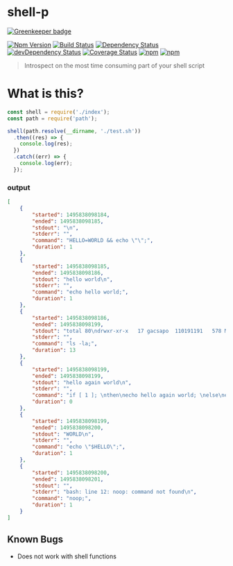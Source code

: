 # shell-p

[![Greenkeeper badge](https://badges.greenkeeper.io/gabrielcsapo/shell-p.svg)](https://greenkeeper.io/)

[![Npm Version](https://img.shields.io/npm/v/shell-p.svg)](https://www.npmjs.com/package/shell-p)
[![Build Status](https://travis-ci.org/gabrielcsapo/shell-p.svg?branch=master)](https://travis-ci.org/gabrielcsapo/shell-p)
[![Dependency Status](https://david-dm.org/gabrielcsapo/shell-p.svg)](https://david-dm.org/gabrielcsapo/shell-p)
[![devDependency Status](https://david-dm.org/gabrielcsapo/shell-p/dev-status.svg)](https://david-dm.org/gabrielcsapo/shell-p#info=devDependencies)
[![Coverage Status](https://node-coverage-server.herokuapp.com/badge/github%2Ecom/gabrielcsapo/shell-p.svg)](https://node-coverage-server.herokuapp.com/coverage/github%2Ecom/gabrielcsapo/shell-p)
[![npm](https://img.shields.io/npm/dt/shell-p.svg?maxAge=2592000)]()
[![npm](https://img.shields.io/npm/dm/shell-p.svg?maxAge=2592000)]()

> Introspect on the most time consuming part of your shell script

# What is this?

```javascript
const shell = require('./index');
const path = require('path');

shell(path.resolve(__dirname, './test.sh'))
  .then((res) => {
    console.log(res);
  })
  .catch((err) => {
    console.log(err);
  });
```

### output

```json
[
    {
        "started": 1495838098184,
        "ended": 1495838098185,
        "stdout": "\n",
        "stderr": "",
        "command": "HELLO=WORLD && echo \"\";",
        "duration": 1
    },
    {
        "started": 1495838098185,
        "ended": 1495838098186,
        "stdout": "hello world\n",
        "stderr": "",
        "command": "echo hello world;",
        "duration": 1
    },
    {
        "started": 1495838098186,
        "ended": 1495838098199,
        "stdout": "total 80\ndrwxr-xr-x   17 gacsapo  110191191   578 May 26 15:33 .\ndrwxr-xr-x  124 gacsapo  110191191  4216 May 26 12:55 ..\n-rw-r--r--    1 gacsapo  110191191  6148 May 24 13:01 .DS_Store\n-rw-r--r--    1 gacsapo  110191191    34 May 23 10:16 .eslintignore\n-rw-r--r--    1 gacsapo  110191191    88 May 23 09:23 .eslintrc\ndrwxr-xr-x   14 gacsapo  110191191   476 May 26 15:34 .git\n-rw-r--r--    1 gacsapo  110191191    58 May 26 15:14 .gitignore\ndrwxr-xr-x    4 gacsapo  110191191   136 May 26 15:33 .nyc_output\n-rw-r--r--    1 gacsapo  110191191   284 May 23 10:11 .travis.yml\n-rw-r--r--    1 gacsapo  110191191    52 May 26 15:30 CHANGELOG.md\n-rw-r--r--    1 gacsapo  110191191  3099 May 23 10:14 README.md\ndrwxr-xr-x    4 gacsapo  110191191   136 May 23 10:51 coverage\n-rw-r--r--    1 gacsapo  110191191  1464 May 26 15:29 index.js\ndrwxr-xr-x    3 gacsapo  110191191   102 May 22 14:10 lib\ndrwxr-xr-x  292 gacsapo  110191191  9928 May 26 15:01 node_modules\n-rw-r--r--    1 gacsapo  110191191   494 May 26 15:29 package.json\ndrwxr-xr-x    4 gacsapo  110191191   136 May 23 10:43 test\n",
        "stderr": "",
        "command": "ls -la;",
        "duration": 13
    },
    {
        "started": 1495838098199,
        "ended": 1495838098199,
        "stdout": "hello again world\n",
        "stderr": "",
        "command": "if [ 1 ]; \nthen\necho hello again world; \nelse\necho nope; \nfi\n",
        "duration": 0
    },
    {
        "started": 1495838098199,
        "ended": 1495838098200,
        "stdout": "WORLD\n",
        "stderr": "",
        "command": "echo \"$HELLO\";",
        "duration": 1
    },
    {
        "started": 1495838098200,
        "ended": 1495838098201,
        "stdout": "",
        "stderr": "bash: line 12: noop: command not found\n",
        "command": "noop;",
        "duration": 1
    }
]
```

## Known Bugs

- Does not work with shell functions
